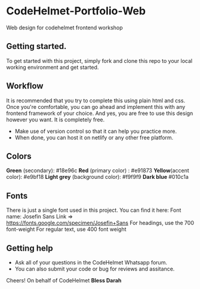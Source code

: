 # CodeHelmet-Portfolio-Web
Web design for codehelmet frontend workshop

## Getting started.
To get started with this project, simply fork and clone this repo to your local working environment and get started.

## Workflow
It is recommended that you try to complete this using plain html and css. 
Once you're comfortable, you can go ahead and implement this with any frontend framework of your choice.
And yes, you are free to use this design however you want. It is completely free.

* Make use of version control so that it can help you practice more.
* When done, you can host it on netlify or any other free platform.

## Colors

**Green** (secondary): #18e96c
**Red** (primary color) : #e91873
**Yellow**(accent color): #e9bf18
**Light grey** (background color): #f9f9f9 
**Dark blue** #010c1a

## Fonts
There is just a single font used in this project. You can find it here:
Font name: Josefin Sans
Link => https://fonts.google.com/specimen/Josefin+Sans
For headings, use the 700 font-weight 
For regular text, use 400 font weight

## Getting help
* Ask all of your questions in the CodeHelmet Whatsapp forum.
* You can also submit your code or bug for reviews and assitance.

Cheers!
On behalf of CodeHelmet
**Bless Darah**